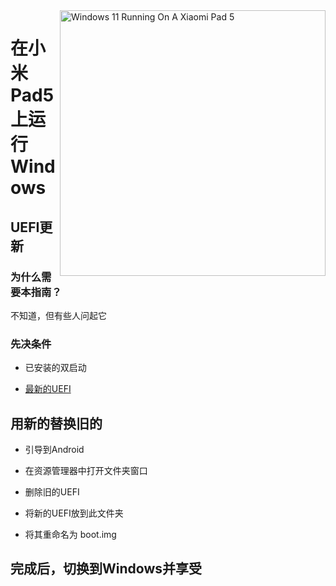 <img align="right" src="https://raw.githubusercontent.com/erdilS/Port-Windows-11-Xiaomi-Pad-5/main/nabu.png" width="425" alt="Windows 11 Running On A Xiaomi Pad 5">

# 在小米Pad5上运行Windows

## UEFI更新

### 为什么需要本指南？

不知道，但有些人问起它

### 先决条件

- 已安装的双启动
  
- [最新的UEFI](https://raw.githubusercontent.com/erdilS/Port-Windows-11-Xiaomi-Pad-5/main/images/xiaomi-nabu_20240115.img)

## 用新的替换旧的

- 引导到Android

- 在资源管理器中打开文件夹窗口

- 删除旧的UEFI

- 将新的UEFI放到此文件夹

- 将其重命名为 boot.img 

## 完成后，切换到Windows并享受
